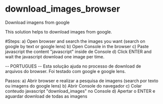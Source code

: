# download_images_browser
Download imagens from google


This solution helps to download images from google.

#Steps:
  a) Open browser and search the images you want (search on google by text or google lens)
  b) Open Console in the browser
  c) Paste javascript the content "javascript" inside de Console
  d) Click ENTER and wait the javascript download one image per time.

-- PORTUGUES --
Esta solução ajuda no processo de download de arquivos do browser.
Foi testado com google e google lens.

Passos:
  a) Abrir browser e realizar a pesquisa de imagens (search por texto ou imagens do google lens)
  b) Abrir Console do navegador
  c) Colar conteudo javascript "download_images" no Console
  d) Apertar o ENTER e aguardar download de todas as imagens
